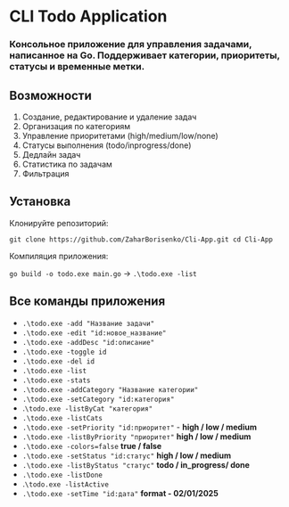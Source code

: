 # CLI Todo Application

### Консольное приложение для управления задачами, написанное на Go. Поддерживает категории, приоритеты, статусы и временные метки.

## Возможности
1. Создание, редактирование и удаление задач
2. Организация по категориям
3. Управление приоритетами (high/medium/low/none)
4. Статусы выполнения (todo/inprogress/done)
5. Дедлайн задач
6. Статистика по задачам
7. Фильтрация

## Установка
Клонируйте репозиторий:

`git clone https://github.com/ZaharBorisenko/Cli-App.git
cd Cli-App`

Компиляция приложения:

`go build -o todo.exe main.go` -> `.\todo.exe -list`

## Все команды приложения

* `.\todo.exe -add "Название задачи"`
* `.\todo.exe -edit "id:новое_название"`
* `.\todo.exe -addDesc "id:описание"`
* `.\todo.exe -toggle id`
* `.\todo.exe -del id`
* `.\todo.exe -list`
* `.\todo.exe -stats`
* `.\todo.exe -addCategory "Название категории"`
* `.\todo.exe -setCategory "id:категория"`
* .`\todo.exe -listByCat "категория"`
* `.\todo.exe -listCats`
* `.\todo.exe -setPriority "id:приоритет"` - **high / low / medium**
* `.\todo.exe -listByPriority "приоритет"`  **high / low / medium**
* `.\todo.exe -colors=false`  **true / false**
* `.\todo.exe -setStatus "id:статус"`  **high / low / medium**
* `.\todo.exe -listByStatus "статус"` **todo / in_progress/ done**
* `.\todo.exe -listDone`
* .`\todo.exe -listActive`
* `.\todo.exe -setTime "id:дата"` **format - 02/01/2025**